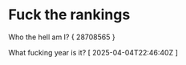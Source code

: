 # Fuck the rankings

Who the hell am I?
{ 28708565 }

What fucking year is it?
[ 2025-04-04T22:46:40Z ]
